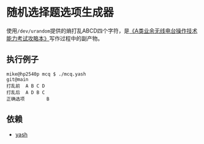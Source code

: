 # 随机选择题选项生成器

使用`/dev/urandom`提供的熵打乱ABCD四个字符，是[《A类业余无线电台操作技术能力考试攻略本》](https://github.com/mike2718/ham)写作过程中的副产物。

## 执行例子

```
mike@hp2540p mcq $ ./mcq.yash                                          git@main
打乱前  A B C D
打乱后  A D B C
正确选项        B

```

## 依赖

- [yash](https://yash.osdn.jp/index.html)

